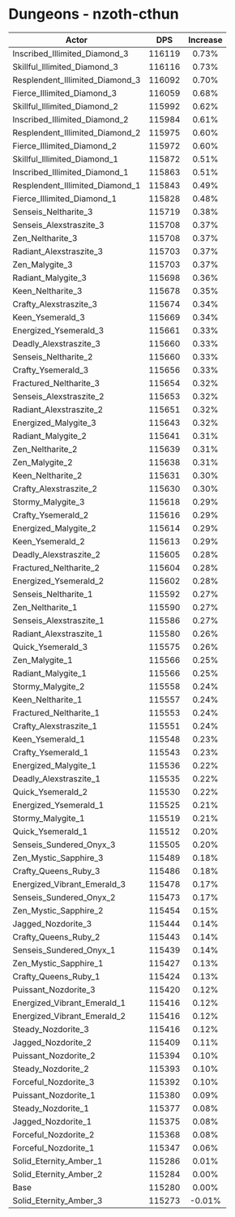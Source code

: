 # Dungeons - nzoth-cthun
| Actor | DPS | Increase |
|---|:---:|:---:|
|Inscribed_Illimited_Diamond_3|116119|0.73%|
|Skillful_Illimited_Diamond_3|116116|0.73%|
|Resplendent_Illimited_Diamond_3|116092|0.70%|
|Fierce_Illimited_Diamond_3|116059|0.68%|
|Skillful_Illimited_Diamond_2|115992|0.62%|
|Inscribed_Illimited_Diamond_2|115984|0.61%|
|Resplendent_Illimited_Diamond_2|115975|0.60%|
|Fierce_Illimited_Diamond_2|115972|0.60%|
|Skillful_Illimited_Diamond_1|115872|0.51%|
|Inscribed_Illimited_Diamond_1|115863|0.51%|
|Resplendent_Illimited_Diamond_1|115843|0.49%|
|Fierce_Illimited_Diamond_1|115828|0.48%|
|Senseis_Neltharite_3|115719|0.38%|
|Senseis_Alexstraszite_3|115708|0.37%|
|Zen_Neltharite_3|115708|0.37%|
|Radiant_Alexstraszite_3|115703|0.37%|
|Zen_Malygite_3|115703|0.37%|
|Radiant_Malygite_3|115698|0.36%|
|Keen_Neltharite_3|115678|0.35%|
|Crafty_Alexstraszite_3|115674|0.34%|
|Keen_Ysemerald_3|115669|0.34%|
|Energized_Ysemerald_3|115661|0.33%|
|Deadly_Alexstraszite_3|115660|0.33%|
|Senseis_Neltharite_2|115660|0.33%|
|Crafty_Ysemerald_3|115656|0.33%|
|Fractured_Neltharite_3|115654|0.32%|
|Senseis_Alexstraszite_2|115653|0.32%|
|Radiant_Alexstraszite_2|115651|0.32%|
|Energized_Malygite_3|115643|0.32%|
|Radiant_Malygite_2|115641|0.31%|
|Zen_Neltharite_2|115639|0.31%|
|Zen_Malygite_2|115638|0.31%|
|Keen_Neltharite_2|115631|0.30%|
|Crafty_Alexstraszite_2|115630|0.30%|
|Stormy_Malygite_3|115618|0.29%|
|Crafty_Ysemerald_2|115616|0.29%|
|Energized_Malygite_2|115614|0.29%|
|Keen_Ysemerald_2|115613|0.29%|
|Deadly_Alexstraszite_2|115605|0.28%|
|Fractured_Neltharite_2|115604|0.28%|
|Energized_Ysemerald_2|115602|0.28%|
|Senseis_Neltharite_1|115592|0.27%|
|Zen_Neltharite_1|115590|0.27%|
|Senseis_Alexstraszite_1|115586|0.27%|
|Radiant_Alexstraszite_1|115580|0.26%|
|Quick_Ysemerald_3|115575|0.26%|
|Zen_Malygite_1|115566|0.25%|
|Radiant_Malygite_1|115566|0.25%|
|Stormy_Malygite_2|115558|0.24%|
|Keen_Neltharite_1|115557|0.24%|
|Fractured_Neltharite_1|115553|0.24%|
|Crafty_Alexstraszite_1|115551|0.24%|
|Keen_Ysemerald_1|115548|0.23%|
|Crafty_Ysemerald_1|115543|0.23%|
|Energized_Malygite_1|115536|0.22%|
|Deadly_Alexstraszite_1|115535|0.22%|
|Quick_Ysemerald_2|115530|0.22%|
|Energized_Ysemerald_1|115525|0.21%|
|Stormy_Malygite_1|115519|0.21%|
|Quick_Ysemerald_1|115512|0.20%|
|Senseis_Sundered_Onyx_3|115505|0.20%|
|Zen_Mystic_Sapphire_3|115489|0.18%|
|Crafty_Queens_Ruby_3|115486|0.18%|
|Energized_Vibrant_Emerald_3|115478|0.17%|
|Senseis_Sundered_Onyx_2|115473|0.17%|
|Zen_Mystic_Sapphire_2|115454|0.15%|
|Jagged_Nozdorite_3|115444|0.14%|
|Crafty_Queens_Ruby_2|115443|0.14%|
|Senseis_Sundered_Onyx_1|115439|0.14%|
|Zen_Mystic_Sapphire_1|115427|0.13%|
|Crafty_Queens_Ruby_1|115424|0.13%|
|Puissant_Nozdorite_3|115420|0.12%|
|Energized_Vibrant_Emerald_1|115416|0.12%|
|Energized_Vibrant_Emerald_2|115416|0.12%|
|Steady_Nozdorite_3|115416|0.12%|
|Jagged_Nozdorite_2|115409|0.11%|
|Puissant_Nozdorite_2|115394|0.10%|
|Steady_Nozdorite_2|115393|0.10%|
|Forceful_Nozdorite_3|115392|0.10%|
|Puissant_Nozdorite_1|115380|0.09%|
|Steady_Nozdorite_1|115377|0.08%|
|Jagged_Nozdorite_1|115375|0.08%|
|Forceful_Nozdorite_2|115368|0.08%|
|Forceful_Nozdorite_1|115347|0.06%|
|Solid_Eternity_Amber_1|115286|0.01%|
|Solid_Eternity_Amber_2|115284|0.00%|
|Base|115280|0.00%|
|Solid_Eternity_Amber_3|115273|-0.01%|
